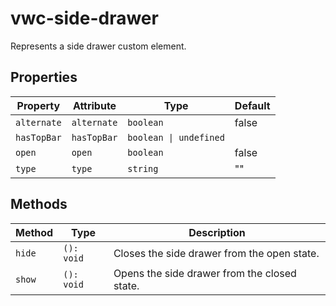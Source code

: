 # vwc-side-drawer

Represents a side drawer custom element.

## Properties

| Property    | Attribute   | Type                   | Default |
|-------------|-------------|------------------------|---------|
| `alternate` | `alternate` | `boolean`              | false   |
| `hasTopBar` | `hasTopBar` | `boolean \| undefined` |         |
| `open`      | `open`      | `boolean`              | false   |
| `type`      | `type`      | `string`               | ""      |

## Methods

| Method                 | Type                        | Description                                  |
|------------------------|-----------------------------|----------------------------------------------|
| `hide`                 | `(): void`                  | Closes the side drawer from the open state.  |
| `show`                 | `(): void`                  | Opens the side drawer from the closed state. |

